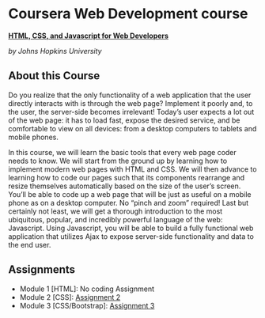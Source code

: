 # Coursera Web Development course
[**HTML, CSS, and Javascript for Web Developers**](https://www.coursera.org/learn/html-css-javascript-for-web-developers/)

*by Johns Hopkins University*

## About this Course
Do you realize that the only functionality of a web application that the user directly interacts with is through the web page? Implement it poorly and, to the user, the server-side becomes irrelevant! Today’s user expects a lot out of the web page: it has to load fast, expose the desired service, and be comfortable to view on all devices: from a desktop computers to tablets and mobile phones.

In this course, we will learn the basic tools that every web page coder needs to know. We will start from the ground up by learning how to implement modern web pages with HTML and CSS. We will then advance to learning how to code our pages such that its components rearrange and resize themselves automatically based on the size of the user’s screen. You’ll be able to code up a web page that will be just as useful on a mobile phone as on a desktop computer. No “pinch and zoom” required! Last but certainly not least, we will get a thorough introduction to the most ubiquitous, popular, and incredibly powerful language of the web: Javascript. Using Javascript, you will be able to build a fully functional web application that utilizes Ajax to expose server-side functionality and data to the end user.

## Assignments

- Module 1 [HTML]: No coding Assignment
- Module 2 [CSS]: [Assignment 2](https://ppmbrouwers.github.io/coursera_webdev/module2-solution/)
- Module 3 [CSS/Bootstrap]: [Assignment 3](https://ppmbrouwers.github.io/coursera_webdev/module3-solution/)

